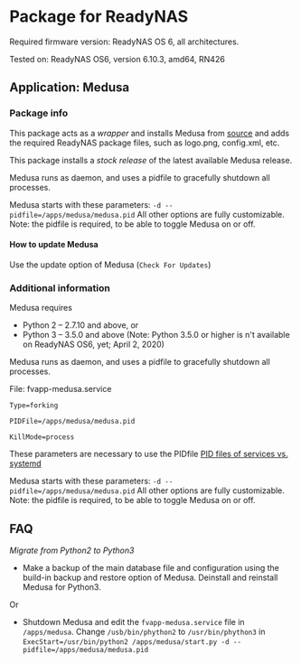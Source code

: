 # Package for ReadyNAS

Required firmware version: ReadyNAS OS 6, all architectures.

Tested on: ReadyNAS OS6, version 6.10.3, amd64, RN426

## Application: Medusa

### Package info
This package acts as a *wrapper* and installs Medusa from [source](https://github.com/pymedusa/Medusa/) and adds the required ReadyNAS package files, such as logo.png, config.xml, etc.

This package installs a *stock release* of the latest available Medusa release.

Medusa runs as daemon, and uses a pidfile to gracefully shutdown all processes.

Medusa starts with these parameters: `-d --pidfile=/apps/medusa/medusa.pid` All other options are fully customizable. Note: the pidfile is required,  to be able to toggle Medusa on or off.

#### How to update Medusa
Use the update option of Medusa (`Check For Updates`)

### Additional information
Medusa requires

* Python 2 – 2.7.10 and above, or
* Python 3 – 3.5.0 and above (Note: Python 3.5.0 or higher is n't available on ReadyNAS OS6, yet; April 2, 2020)

Medusa runs as daemon, and uses a pidfile to gracefully shutdown all processes.


  File: fvapp-medusa.service
  
  `Type=forking`
  
  `PIDFile=/apps/medusa/medusa.pid`
  
  `KillMode=process`


These parameters are necessary to use the PIDfile [PID files of services vs. systemd](https://lists.debian.org/debian-user/2016/10/msg00422.html)

Medusa starts with these parameters: `-d --pidfile=/apps/medusa/medusa.pid` All other options are fully customizable. Note: the pidfile is required,  to be able to toggle Medusa on or off.

## FAQ
_Migrate from Python2 to Python3_

* Make a backup of the main database file and configuration using the build-in backup and restore option of Medusa. Deinstall and reinstall Medusa for Python3.

Or

* Shutdown Medusa and edit the `fvapp-medusa.service` file in `/apps/medusa`.
Change `/usb/bin/phython2` to `/usr/bin/phython3` in `ExecStart=/usr/bin/python2 /apps/medusa/start.py -d --pidfile=/apps/medusa/medusa.pid`
